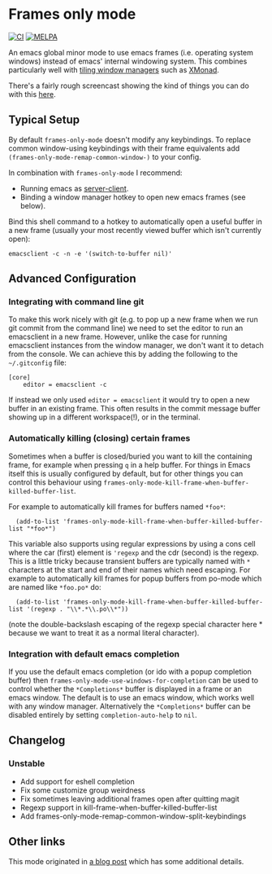 # Frames only mode

[![CI](https://github.com/davidshepherd7/frames-only-mode/workflows/CI/badge.svg)](https://github.com/davidshepherd7/frames-only-mode/actions) 
[![MELPA](https://melpa.org/packages/frames-only-mode-badge.svg)](https://melpa.org/#/frames-only-mode)

An emacs global minor mode to use emacs frames (i.e. operating system windows)
instead of emacs' internal windowing system. This combines particularly well
with
[tiling window managers](https://en.wikipedia.org/wiki/Tiling_window_manager)
such as [XMonad](http://xmonad.org/).

There's a fairly rough screencast showing the kind of things you can do with this [here](https://www.youtube.com/watch?v=vi1BwRYJr6k).


## Typical Setup

By default `frames-only-mode` doesn't modify any keybindings. To replace common
window-using keybindings with their frame equivalents add
`(frames-only-mode-remap-common-window-)` to your config.

In combination with `frames-only-mode` I recommend:

* Running emacs as [server-client](http://wikemacs.org/wiki/Emacs_server).
* Binding a window manager hotkey to open new emacs frames (see below).


Bind this shell command to a hotkey to automatically open a useful buffer in
a new frame (usually your most recently viewed buffer which isn't currently open):

    emacsclient -c -n -e '(switch-to-buffer nil)'


## Advanced Configuration

### Integrating with command line git

To make this work nicely with git (e.g. to pop up a new frame when we run git commit from the command line) we need to set the editor to run an emacsclient in a new frame. However, unlike the case for running emacsclient instances from the window manager, we don't want it to detach from the console. We can achieve this by adding the following to the `~/.gitconfig` file:

```
[core]
    editor = emacsclient -c
```

If instead we only used `editor = emacsclient` it would try to open a new buffer in an existing frame. This often results in the commit message buffer showing up in a different workspace(!), or in the terminal.


### Automatically killing (closing) certain frames

Sometimes when a buffer is closed/buried you want to kill the containing frame,
for example when pressing `q` in a help buffer. For things in Emacs itself this
is usually configured by default, but for other things you can control this
behaviour using `frames-only-mode-kill-frame-when-buffer-killed-buffer-list`.

For example to automatically kill frames for buffers named `*foo*`:

```
  (add-to-list 'frames-only-mode-kill-frame-when-buffer-killed-buffer-list "*foo*")
```

This variable also supports using regular expressions by using a cons cell where
the car (first) element is `'regexp` and the cdr (second) is the regexp. This is a
little tricky because transient buffers are typically named with `*` characters
at the start and end of their names which need escaping. For example to
automatically kill frames for popup buffers from po-mode which are named like
`*foo.po*` do:

```
  (add-to-list 'frames-only-mode-kill-frame-when-buffer-killed-buffer-list '(regexp . "\\*.*\\.po\\*"))
```

(note the double-backslash escaping of the regexp special character here *
because we want to treat it as a normal literal character).


### Integration with default emacs completion

If you use the default emacs completion (or ido with a popup completion buffer)
then `frames-only-mode-use-windows-for-completion` can be used to control
whether the `*Completions*` buffer is displayed in a frame or an emacs window.
The default is to use an emacs window, which works well with any window manager.
Alternatively the `*Completions*` buffer can be disabled entirely by setting
`completion-auto-help` to `nil`.


## Changelog

### Unstable

* Add support for eshell completion
* Fix some customize group weirdness
* Fix sometimes leaving additional frames open after quitting magit
* Regexp support in kill-frame-when-buffer-killed-buffer-list
* Add frames-only-mode-remap-common-window-split-keybindings



## Other links

This mode originated in
[a blog post](http://techtrickery.net/tearing-out-the-emacs-window-manager.html)
which has some additional details.
